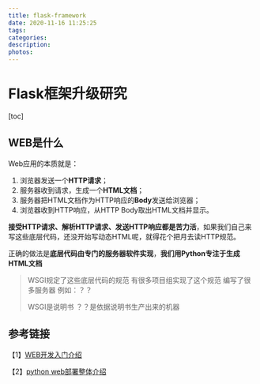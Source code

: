 ```yaml
---
title: flask-framework
date: 2020-11-16 11:25:25
tags:
categories:
description:
photos:
---
```


# Flask框架升级研究

[toc]

## WEB是什么

Web应用的本质就是：

1. 浏览器发送一个**HTTP请求**；
2. 服务器收到请求，生成一个**HTML文档**；
3. 服务器把HTML文档作为HTTP响应的**Body**发送给浏览器；
4. 浏览器收到HTTP响应，从HTTP Body取出HTML文档并显示。

**接受HTTP请求、解析HTTP请求、发送HTTP响应都是苦力活**，如果我们自己来写这些底层代码，还没开始写动态HTML呢，就得花个把月去读HTTP规范。

正确的做法是**底层代码由专门的服务器软件实现**，**我们用Python专注于生成HTML文档**

> WSGI规定了这些底层代码的规范 有很多项目组实现了这个规范 编写了很多服务器  例如：？？
>
> WSGI是说明书 ？？是依据说明书生产出来的机器

## 参考链接

【1】[WEB开发入门介绍](https://www.liaoxuefeng.com/wiki/1016959663602400/1017805733037760)

【2】[python web部署整体介绍](http://www.nowamagic.net/academy/part/13/302)
